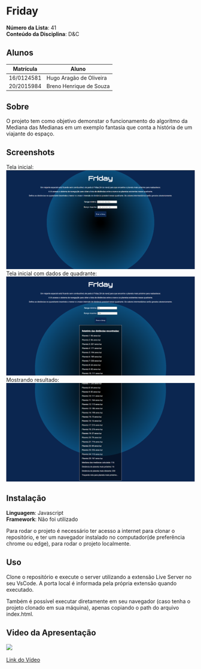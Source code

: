 # Friday

**Número da Lista**: 41<br>
**Conteúdo da Disciplina**: D&C<br>

## Alunos
|Matrícula | Aluno |
| -- | -- |
| 16/0124581  |  Hugo Aragão de Oliveira |
| 20/2015984  |  Breno Henrique de Souza |

## Sobre 
O projeto tem como objetivo demonstar o funcionamento do algoritmo da Mediana das Medianas
em um exemplo fantasia que conta a história de um viajante do espaço.  

## Screenshots

Tela inicial:
<img src="images/img2.png" alt="">
Tela inicial com dados de quadrante:
<img src="images/img1.png" alt="">
Mostrando resultado:
<img src="images/img3.png" alt="">

## Instalação 
**Linguagem**: Javascript<br>
**Framework**: Não foi utilizado<br>

Para rodar o projeto é necessário ter acesso a internet para clonar o repositório, e ter um navegador instalado no computador(de preferência chrome ou edge), para rodar o projeto localmente.

## Uso 
Clone o repositório e execute o server utilizando a extensão Live Server no seu VsCode. A porta local é informada pela própria extensão quando executado.

Também é possível executar diretamente em seu navegador (caso tenha o projeto clonado em sua máquina), apenas copiando o path do arquivo index.html.

## Video da Apresentação  
[<img src="https://img.youtube.com/vi/kVW_5woSEAA/maxresdefault.jpg">](https://youtu.be/kVW_5woSEAA)

[Link do Vídeo](https://youtu.be/kVW_5woSEAA)




